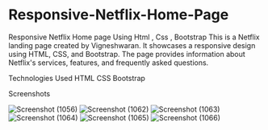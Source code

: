 # Responsive-Netflix-Home-Page
Responsive Netflix Home page Using Html , Css , Bootstrap
This is a Netflix landing page created by Vigneshwaran. It showcases a responsive design using HTML, CSS, and Bootstrap. The page provides information about Netflix's services, features, and frequently asked questions.

Technologies Used
HTML
CSS
Bootstrap

Screenshots 

![Screenshot (1056)](https://github.com/vickyparker50/Responsive-Netflix-Home-Page/assets/120999307/83231a2d-e19c-45d6-ab2b-034003416fc8)
![Screenshot (1062)](https://github.com/vickyparker50/Responsive-Netflix-Home-Page/assets/120999307/aa1c0b4c-3410-4e5c-b904-29e5fe20435b)
![Screenshot (1063)](https://github.com/vickyparker50/Responsive-Netflix-Home-Page/assets/120999307/f92564fc-8c99-4ad7-90aa-9c557734b870)
![Screenshot (1064)](https://github.com/vickyparker50/Responsive-Netflix-Home-Page/assets/120999307/bf771c2d-cab7-4733-ba48-197073a3c1d9)
![Screenshot (1065)](https://github.com/vickyparker50/Responsive-Netflix-Home-Page/assets/120999307/7463d4fd-8965-46bf-aa66-a13caf6a033d)
![Screenshot (1066)](https://github.com/vickyparker50/Responsive-Netflix-Home-Page/assets/120999307/17cba409-d7d3-4dae-bad4-160f444d8da9)
